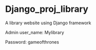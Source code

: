 # Django_proj_library
A library website using Django framework

Admin user_name: Mylibrary

Password: gameofthrones
